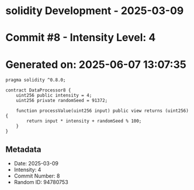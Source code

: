 ﻿# solidity Development - 2025-03-09
# Commit #8 - Intensity Level: 4
# Generated on: 2025-06-07 13:07:35
```solidity
pragma solidity ^0.8.0;

contract DataProcessor8 {
    uint256 public intensity = 4;
    uint256 private randomSeed = 91372;

    function processValue(uint256 input) public view returns (uint256) {
        return input * intensity + randomSeed % 100;
    }
}
```
## Metadata
- Date: 2025-03-09
- Intensity: 4
- Commit Number: 8
- Random ID: 94780753
